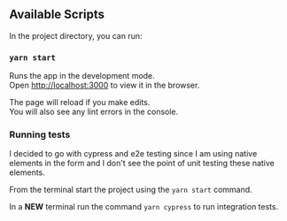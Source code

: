 ## Available Scripts

In the project directory, you can run:

### `yarn start`

Runs the app in the development mode.<br />
Open [http://localhost:3000](http://localhost:3000) to view it in the browser.

The page will reload if you make edits.<br />
You will also see any lint errors in the console.


### Running tests

I decided to go with cypress and e2e testing since I am using native elements in the form and I don't see the point of unit testing these native elements.

From the terminal start the project using the `yarn start` command.

In a **NEW** terminal run the command `yarn cypress` to run integration tests.
